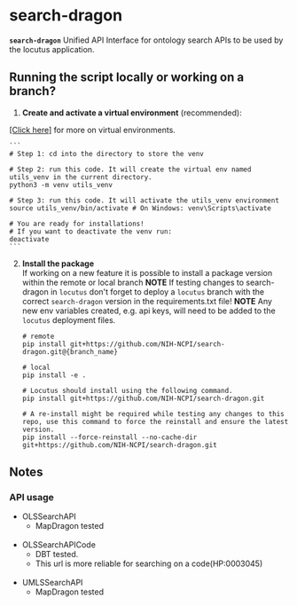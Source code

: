 # search-dragon

**`search-dragon`** Unified API Interface for ontology search APIs to be used by the locutus application.


## Running the script locally or working on a branch?
1. **Create and activate a virtual environment** (recommended):

[[Click here]](https://realpython.com/python-virtual-environments-a-primer/) for more on virtual environments.

    ```
    # Step 1: cd into the directory to store the venv

    # Step 2: run this code. It will create the virtual env named utils_venv in the current directory.
    python3 -m venv utils_venv

    # Step 3: run this code. It will activate the utils_venv environment
    source utils_venv/bin/activate # On Windows: venv\Scripts\activate

    # You are ready for installations! 
    # If you want to deactivate the venv run:
    deactivate
    ```
2. **Install the package** <br>
    If working on a new feature it is possible to install a package version within
    the remote or local branch
    **NOTE** If testing changes to search-dragon in `locutus` don't forget to deploy a `locutus` branch with the correct `search-dragon` version in the requirements.txt file! 
    **NOTE** Any new env variables created, e.g. api keys, will need to be added to the `locutus` deployment files.
      ```
    # remote
    pip install git+https://github.com/NIH-NCPI/search-dragon.git@{branch_name}

    # local
    pip install -e .

    # Locutus should install using the following command.
    pip install git+https://github.com/NIH-NCPI/search-dragon.git

    # A re-install might be required while testing any changes to this repo, use this command to force the reinstall and ensure the latest version.
    pip install --force-reinstall --no-cache-dir git+https://github.com/NIH-NCPI/search-dragon.git
    ```


  ## Notes
  ### API usage
  - OLSSearchAPI
    - MapDragon tested
    <br>
  - OLSSearchAPICode
    - DBT tested. 
    - This url is more reliable for searching on a code(HP:0003045)
    <br>
  - UMLSSearchAPI
    - MapDragon tested